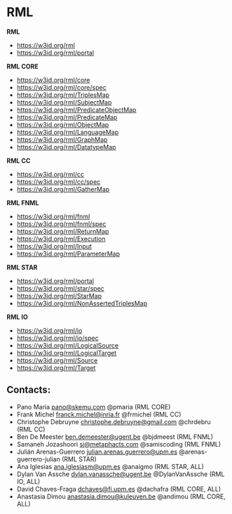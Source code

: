 # RML

**RML**
* https://w3id.org/rml
* https://w3id.org/rml/portal

**RML CORE**
* https://w3id.org/rml/core
* https://w3id.org/rml/core/spec
* https://w3id.org/rml/TriplesMap
* https://w3id.org/rml/SubjectMap
* https://w3id.org/rml/PredicateObjectMap
* https://w3id.org/rml/PredicateMap
* https://w3id.org/rml/ObjectMap
* https://w3id.org/rml/LanguageMap
* https://w3id.org/rml/GraphMap
* https://w3id.org/rml/DatatypeMap

**RML CC**
* https://w3id.org/rml/cc
* https://w3id.org/rml/cc/spec
* https://w3id.org/rml/GatherMap

**RML FNML**
* https://w3id.org/rml/fnml
* https://w3id.org/rml/fnml/spec
* https://w3id.org/rml/ReturnMap
* https://w3id.org/rml/Execution
* https://w3id.org/rml/Input
* https://w3id.org/rml/ParameterMap

**RML STAR**
* https://w3id.org/rml/portal
* https://w3id.org/rml/star/spec
* https://w3id.org/rml/StarMap
* https://w3id.org/rml/NonAssertedTriplesMap

**RML IO**
* https://w3id.org/rml/io
* https://w3id.org/rml/io/spec
* https://w3id.org/rml/LogicalSource
* https://w3id.org/rml/LogicalTarget
* https://w3id.org/rml/Source
* https://w3id.org/rml/Target

## Contacts: 
* Pano Maria <pano@skemu.com> @pmaria (RML CORE)
* Frank Michel <franck.michel@inria.fr> @frmichel (RML CC)
* Christophe Debruyne <christophe.debruyne@gmail.com> @chrdebru (RML CC)
* Ben De Meester <ben.demeester@ugent.be> @bjdmeest (RML FNML)
* Samaneh Jozashoori <sj@metaphacts.com> @samiscoding (RML FNML)
* Julián Arenas-Guerrero <julian.arenas.guerrero@upm.es> @arenas-guerrero-julian (RML STAR)
* Ana Iglesias <ana.iglesiasm@upm.es> @anaigmo (RML STAR, ALL)
* Dylan Van Assche <dylan.vanassche@ugent.be> @DylanVanAssche (RML IO, ALL)
* David Chaves-Fraga <dchaves@fi.upm.es> @dachafra (RML CORE, ALL)
* Anastasia Dimou <anastasia.dimou@kuleuven.be> @andimou (RML CORE, ALL)
